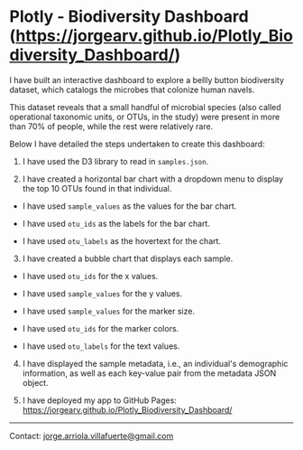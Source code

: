 # Plotly - Biodiversity Dashboard (https://jorgearv.github.io/Plotly_Biodiversity_Dashboard/)

I have built an interactive dashboard to explore a bellly button biodiversity dataset, which catalogs the microbes that colonize human navels. 

This dataset reveals that a small handful of microbial species (also called operational taxonomic units, or OTUs, in the study) were present in more than 70% of people, while the rest were relatively rare.

Below I have detailed the steps undertaken to create this dashboard: 

1. I have used the D3 library to read in `samples.json`.

2. I have created a horizontal bar chart with a dropdown menu to display the top 10 OTUs found in that individual.

* I have used `sample_values` as the values for the bar chart.

* I have used `otu_ids` as the labels for the bar chart.

* I have used `otu_labels` as the hovertext for the chart.

3. I have created a bubble chart that displays each sample.

* I have used `otu_ids` for the x values.

* I have used `sample_values` for the y values.

* I have used `sample_values` for the marker size.

* I have used `otu_ids` for the marker colors.

* I have used `otu_labels` for the text values.


4. I have displayed the sample metadata, i.e., an individual's demographic information, as well as each key-value pair from the metadata JSON object.

5. I have deployed my app to GitHub Pages: https://jorgearv.github.io/Plotly_Biodiversity_Dashboard/

--------

Contact: jorge.arriola.villafuerte@gmail.com